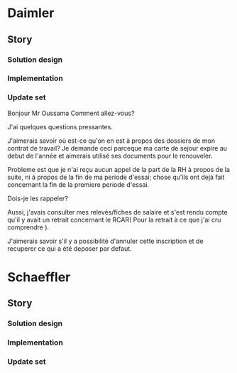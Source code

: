 # Daimler

## Story

### Solution design

### Implementation

### Update set



Bonjour Mr Oussama
Comment allez-vous?

J'ai quelques questions pressantes.

J'aimerais savoir où est-ce qu'on en est à propos des dossiers de mon contrat de travail?
Je demande ceci parceque ma carte de sejour expire au debut de l'année et aimerais utilisé ses documents pour le renouveler.

Probleme est que je n'ai reçu aucun appel de la part de la RH à propos de la suite, ni à propos de la fin de ma periode d'essai; chose qu'ils ont dejà fait concernant la fin de la premiere periode d'essai.

Dois-je les rappeler?




Aussi, j'avais consulter mes relevés/fiches de salaire et s'est rendu compte qu'il y avait un retrait concernant le RCAR( Pour la retrait à ce que j'ai cru comprendre ).

J'aimerais savoir s'il y a possibilité d'annuler cette inscription et de recuperer ce qui a été deposer par defaut.

# Schaeffler

## Story

### Solution design

### Implementation

### Update set
